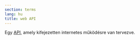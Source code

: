 ```yaml
---
section: terms
lang: hu
title: web API
---
```


Egy [API](../api/), amely kifejezetten internetes működésre van tervezve.

